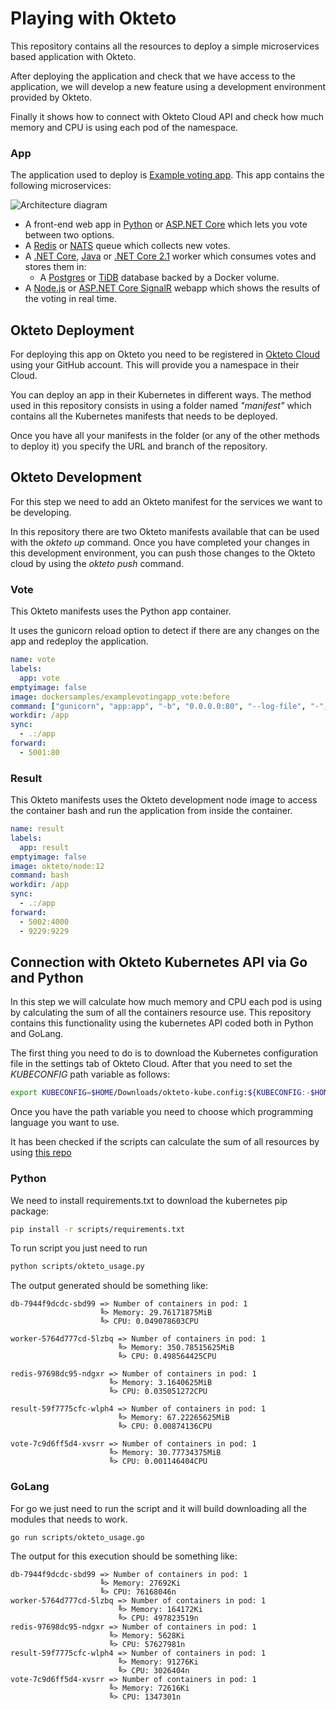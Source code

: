 # Playing with Okteto 


This repository contains all the resources to deploy a simple microservices based application  with Okteto. 

After deploying the application and check that we have access to the application, we will develop a new feature using a development environment provided by Okteto.

Finally it shows how to connect with Okteto Cloud API and check how much memory and CPU is using each pod of the namespace.

### App

The application used to deploy is [Example voting app](https://github.com/dockersamples/example-voting-app). This app contains the following microservices:

![Architecture diagram](architecture.png)

* A front-end web app in [Python](/vote) or [ASP.NET Core](/vote/dotnet) which lets you vote between two options.
* A [Redis](https://hub.docker.com/_/redis/) or [NATS](https://hub.docker.com/_/nats/) queue which collects new votes.
* A [.NET Core](/worker/src/Worker), [Java](/worker/src/main) or [.NET Core 2.1](/worker/dotnet) worker which consumes votes and stores them in:
  * A [Postgres](https://hub.docker.com/_/postgres/) or [TiDB](https://hub.docker.com/r/dockersamples/tidb/tags/) database backed by a Docker volume.
* A [Node.js](/result) or [ASP.NET Core SignalR](/result/dotnet) webapp which shows the results of the voting in real time.



## Okteto Deployment

For deploying this app on Okteto you need to be registered in [Okteto Cloud](https://cloud.okteto.com) using your GitHub account. This will provide you a namespace in their Cloud.

You can deploy an app in their Kubernetes in different ways. The method used in this repository consists in using a folder named *"manifest"* which contains all the Kubernetes manifests that needs to be deployed. 

Once you have all your manifests in the folder (or any of the other methods to deploy it) you specify the URL and branch of the repository.



## Okteto Development

For this step we need to add an Okteto manifest for the services we want to be developing. 

In this repository there are two Okteto manifests available that can be used with the *okteto up* command. Once you have completed your changes in this development environment, you can push those changes to the Okteto cloud by using the *okteto push* command.

### Vote

This Okteto manifests uses the Python app container.

It uses the gunicorn reload option to detect if there are any changes on the app and redeploy the application.

``` yaml
name: vote
labels:
  app: vote
emptyimage: false
image: dockersamples/examplevotingapp_vote:before
command: ["gunicorn", "app:app", "-b", "0.0.0.0:80", "--log-file", "-", "--access-logfile", "-", "--workers", "4", "--keep-alive", "0", "--reload"]
workdir: /app
sync:
  - .:/app
forward:
  - 5001:80
```

### Result

This Okteto manifests uses the Okteto development node image to access the container bash and run the application from inside the container.

```yaml
name: result
labels:
  app: result
emptyimage: false
image: okteto/node:12
command: bash
workdir: /app
sync:
  - .:/app
forward:
  - 5002:4000
  - 9229:9229
```



## Connection with Okteto Kubernetes API via Go and Python

In this step we will calculate how much memory and CPU each pod is using by calculating the sum of all the containers resource use. This repository contains this functionality using the kubernetes API coded both in Python and GoLang.

The first thing you need to do is to download the Kubernetes configuration file in the settings tab of Okteto Cloud.  After that you need to set the *KUBECONFIG* path variable as follows:

```bash
export KUBECONFIG=$HOME/Downloads/okteto-kube.config:${KUBECONFIG:-$HOME/.kube/config}
```

Once you have the path variable you need to choose which programming language you want to use.

It has been checked if the scripts can calculate the sum of all resources by using [this repo](https://github.com/janakiramm/Kubernetes-multi-container-pod)

### Python

We need to install requirements.txt to download the kubernetes pip package:

```bash
pip install -r scripts/requirements.txt
```

To run script you just need to run

```bash
python scripts/okteto_usage.py
```

The output generated should be something like:

```
db-7944f9dcdc-sbd99 => Number of containers in pod: 1
                    ╚> Memory: 29.76171875MiB
                    ╚> CPU: 0.049078603CPU

worker-5764d777cd-5lzbq => Number of containers in pod: 1
                        ╚> Memory: 350.78515625MiB
                        ╚> CPU: 0.498564425CPU

redis-97698dc95-ndgxr => Number of containers in pod: 1
                      ╚> Memory: 3.1640625MiB
                      ╚> CPU: 0.035051272CPU

result-59f7775cfc-wlph4 => Number of containers in pod: 1
                        ╚> Memory: 67.22265625MiB
                        ╚> CPU: 0.00874136CPU

vote-7c9d6ff5d4-xvsrr => Number of containers in pod: 1
                      ╚> Memory: 30.77734375MiB
                      ╚> CPU: 0.001146404CPU
```



### GoLang

For go we just need to run the script and it will build downloading all the modules that needs to work.

```
go run scripts/okteto_usage.go
```

The output for this execution should be something like:

```
db-7944f9dcdc-sbd99 => Number of containers in pod: 1
                    ╚> Memory: 27692Ki
                    ╚> CPU: 76168046n
worker-5764d777cd-5lzbq => Number of containers in pod: 1
                        ╚> Memory: 164172Ki
                        ╚> CPU: 497823519n
redis-97698dc95-ndgxr => Number of containers in pod: 1
                      ╚> Memory: 5628Ki
                      ╚> CPU: 57627981n
result-59f7775cfc-wlph4 => Number of containers in pod: 1
                        ╚> Memory: 91276Ki
                        ╚> CPU: 3026404n
vote-7c9d6ff5d4-xvsrr => Number of containers in pod: 1
                      ╚> Memory: 72616Ki
                      ╚> CPU: 1347301n
```

